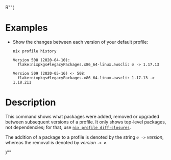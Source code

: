 R""(

# Examples

* Show the changes between each version of your default profile:

  ```console
  nix profile history
  ```

      Version 508 (2020-04-10):
        flake:nixpkgs#legacyPackages.x86_64-linux.awscli: ∅ -> 1.17.13

      Version 509 (2020-05-16) <- 508:
        flake:nixpkgs#legacyPackages.x86_64-linux.awscli: 1.17.13 -> 1.18.211

# Description

This command shows what packages were added, removed or upgraded
between subsequent versions of a profile. It only shows top-level
packages, not dependencies; for that, use [`nix profile
diff-closures`](./nix3-profile-diff-closures.md).

The addition of a package to a profile is denoted by the string `∅ ->`
*version*, whereas the removal is denoted by *version* `-> ∅`.

)""
